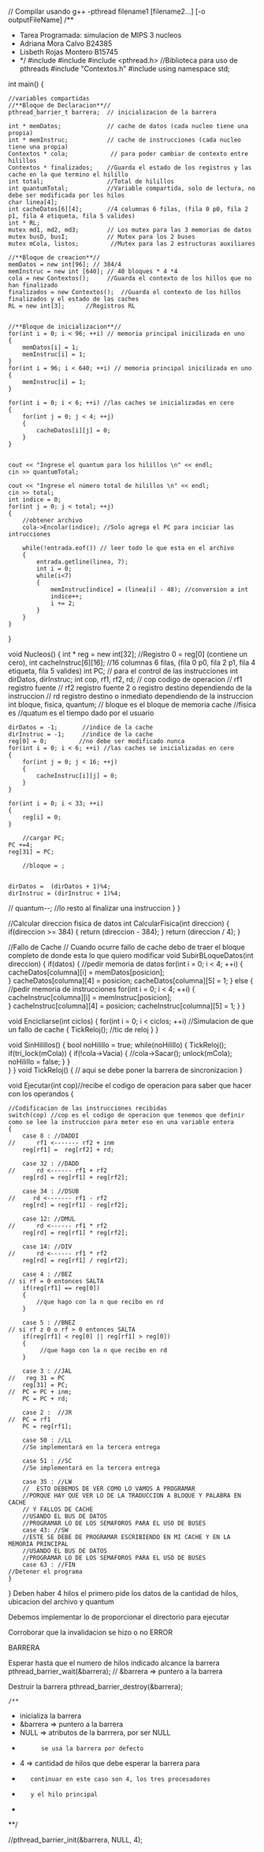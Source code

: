  // Compilar usando g++ -pthread filename1 [filename2...] [-o outputFileName]
/**
 * Tarea Programada: simulacion de MIPS 3 nucleos
 * Adriana Mora Calvo        B24385
 * Lisbeth Rojas Montero     B15745
 * */
#include <iostream>
#include <fstream>
#include <pthread.h> //Biblioteca para uso de pthreads
#include "Contextos.h"
#include <mutex>
using namespace std;

int main() 
{
    
    //variables compartidas
    //**Bloque de Declaracion**//
    pthread_barrier_t barrera;  // inicializacion de la barrera

    int * memDatos;             // cache de datos (cada nucleo tiene una propia)
    int * memInstruc;           // cache de instrucciones (cada nucleo tiene una propia)
    Contextos * cola;            // para poder cambiar de contexto entre hilillos
    Contextos * finalizados;    //Guarda el estado de los registros y las cache en la que termino el hilillo
    int total;                  //Total de hilillos
    int quantumTotal;           //Variable compartida, solo de lectura, no debe ser modificada por los hilos
    char linea[4];
    int cacheDatos[6][4];       //4 columnas 6 filas, (fila 0 p0, fila 2 p1, fila 4 etiqueta, fila 5 valides)
    int * RL;
    mutex md1, md2, md3;        // Los mutex para las 3 memorias de datos
    mutex busD, busI;           // Mutex para los 2 buses
    mutex mCola, listos;         //Mutex para las 2 estructuras auxiliares
    
    //**Bloque de creacion**//
    memDatos = new int[96]; // 384/4
    memInstruc = new int [640]; // 40 bloques * 4 *4
    cola = new Contextos();     //Guarda el contexto de los hillos que no han finalizado
    finalizados = new Contextos();  //Guarda el contexto de los hillos finalizados y el estado de las caches
    RL = new int[3];      //Registros RL
    
    
    //**Bloque de inicializacion**//
    for(int i = 0; i < 96; ++i) // memoria principal inicilizada en uno
    {
        memDatos[i] = 1;
        memInstruc[i] = 1;
    }
    for(int i = 96; i < 640; ++i) // memoria principal inicilizada en uno
    {
        memInstruc[i] = 1;
    }
    
    for(int i = 0; i < 6; ++i) //las caches se inicializadas en cero
    {
        for(int j = 0; j < 4; ++j)
        {
            cacheDatos[i][j] = 0;
        }
    }

    
    cout << "Ingrese el quantum para los hilillos \n" << endl;
    cin >> quantumTotal;
    
    cout << "Ingrese el número total de hilillos \n" << endl;
    cin >> total;
    int indice = 0;
    for(int j = 0; j < total; ++j)
    {
        //obtener archivo
        cola->Encolar(indice); //Solo agrega el PC para inciciar las intrucciones
        
        while(!entrada.eof()) // leer todo lo que esta en el archivo
        {
            entrada.getline(linea, 7);
            int i = 0;
            while(i<7)
            {
                memInstruc[indice] = (linea[i] - 48); //conversion a int
                indice++;
                i += 2;
            }
        }
    }
}

void Nucleos()
{
    int * reg = new int[32];    //Registro 0 = reg[0] (contiene un cero), 
    int cacheInstruc[6][16];     //16 columnas 6 filas, (fila 0 p0, fila 2 p1, fila 4 etiqueta, fila 5 valides)
    int PC;                     // para el control de las instrucciones
    int dirDatos, dirInstruc;
    int cop, rf1, rf2, rd;
    // cop codigo de operacion
    // rf1 registro fuente
    // rf2 registro fuente 2 o registro destino dependiendo de la instruccion
    // rd registro destino o inmediato dependiendo de la instruccion
    int bloque, fisica, quantum;
    // bloque es el bloque de memoria cache
    //fisica es
    //quatum es el tiempo dado por el usuario
    
    dirDatos = -1;       //indice de la cache
    dirInstruc = -1;     //indice de la cache
    reg[0] = 0;         //no debe ser modificado nunca
    for(int i = 0; i < 6; ++i) //las caches se inicializadas en cero
    {
        for(int j = 0; j < 16; ++j)
        {
            cacheInstruc[i][j] = 0; 
        }
    }
    
    for(int i = 0; i < 33; ++i)
    {
        reg[i] = 0;
    }

        //cargar PC;
    PC +=4;
    reg[31] = PC;
        
        //bloque = ; 

        
    dirDatos =  (dirDatos + 1)%4;
    dirInstruc = (dirInstruc + 1)%4;
//    quantum--; //lo resto al finalizar una instruccion
    }
}

//Calcular direccion fisica de datos
int CalcularFisica(int direccion)
{
    if(direccion >= 384)
    {
        return (direccion - 384);
    }
    return (direccion / 4);
}

//Fallo de Cache
// Cuando ocurre fallo de cache debo de traer el bloque completo de donde esta lo que quiero modificar
void SubirBLoqueDatos(int direccion)
{
    if(datos)
    {
        //pedir memoria de datos
        for(int i = 0; i < 4; ++i)
        {
            cacheDatos[columna][i] = memDatos[posicion];     
        }
        cacheDatos[columna][4] = posicion;
        cacheDatos[columna][5] = 1;
    }
    else
    {
        //pedir memoria de instrucciones
        for(int i = 0; i < 4; ++i)
        {
            cacheInstruc[columna][i] = memInstruc[posicion];     
        }
        cacheInstruc[columna][4] = posicion;
        cacheInstruc[columna][5] = 1;
    }
}

void Encicliarse(int ciclos)
{
    for(int i = 0; i < ciclos; ++i) //Simulacion de que un fallo de cache
    {
        TickReloj();       //tic de reloj
    }
}

void SinHilillos()
{
    bool noHilillo = true;
    while(noHilillo)
    {
        TickReloj();
        if(tri_lock(mCola))
        {
            if(!cola->Vacia)
            {
                //cola->Sacar();
                unlock(mCola);
                noHilillo = false;
            }
        }    
    }
}
void TickReloj()
{
    // aqui se debe poner la barrera de sincronizacion
}

void Ejecutar(int cop)//recibe el codigo de operacion para saber que hacer con los operandos
{ 
    
    //Codificacion de las instrucciones recibidas
    switch(cop) //cop es el codigo de operacion que tenemos que definir como se lee la instruccion para meter eso en una variable entera
    { 
        case 8 : //DADDI 
    //      rf1 <------- rf2 + inm
        reg[rf1] =  reg[rf2] + rd;
        
        case 32 : //DADD
    //      rd <------ rf1 + rf2
        reg[rd] = reg[rf1] + reg[rf2];
        
        case 34 : //DSUB
    //     rd <------- rf1 - rf2
        reg[rd] = reg[rf1] - reg[rf2];
        
        case 12: //DMUL
    //      rd <------ rf1 * rf2
        reg[rd] = reg[rf1] * reg[rf2];
        
        case 14: //DIV
    //      rd <------ rf1 * rf2
        reg[rd] = reg[rf1] / reg[rf2];
        
        case 4 : //BEZ
    // si rf = 0 entonces SALTA
        if(reg[rf1] == reg[0])
        {
            //que hago con la n que recibo en rd
        }
        
        case 5 : //BNEZ
    // si rf z 0 o rf > 0 entonces SALTA
        if(reg[rf1] < reg[0] || reg[rf1] > reg[0])
        {
             //que hago con la n que recibo en rd
        }
        
        case 3 : //JAL
    //   reg 31 = PC
        reg[31] = PC;
    //  PC = PC + inm;
        PC = PC + rd;
        
        case 2 :  //JR
    //  PC = rf1
        PC = reg[rf1];
        
        case 50 : //LL
        //Se implementará en la tercera entrega
        
        case 51 : //SC
        //Se implementará en la tercera entrega
        
        case 35 : //LW
        //  ESTO DEBEMOS DE VER COMO LO VAMOS A PROGRAMAR
        //PORQUE HAY QUE VER LO DE LA TRADUCCION A BLOQUE Y PALABRA EN CACHE
        // Y FALLOS DE CACHE
        //USANDO EL BUS DE DATOS 
        //PROGRAMAR LO DE LOS SEMAFOROS PARA EL USO DE BUSES
        case 43: //SW
        //ESTE SE DEBE DE PROGRAMAR ESCRIBIENDO EN MI CACHE Y EN LA MEMORIA PRINCIPAL
        //USANDO EL BUS DE DATOS 
        //PROGRAMAR LO DE LOS SEMAFOROS PARA EL USO DE BUSES
        case 63 : //FIN
    //Detener el programa
    }
}
Deben haber 4 hilos
el primero pide los datos de la cantidad de hilos, ubicacion del archivo y quantum

Debemos implementar lo de proporcionar el directorio para ejecutar

Corroborar que la invalidacion se hizo o no ERROR

BARRERA

Esperar hasta que el numero de hilos indicado alcance la barrera
pthread_barrier_wait(&barrera); // &barrera => puntero a la barrera

Destruir la barrera
pthread_barrier_destroy(&barrera);

    /**   
  *   inicializa la barrera
  *   &barrera => puntero a la barrera
  *   NULL => atributos de la barrrera, por ser NULL 
  *           se usa la barrera por defecto
  *   4 => cantidad de hilos que debe esperar la barrera para 
  *        continuar en este caso son 4, los tres procesadores 
  *        y el hilo principal
  *
  **/    

//pthread_barrier_init(&barrera, NULL, 4);

